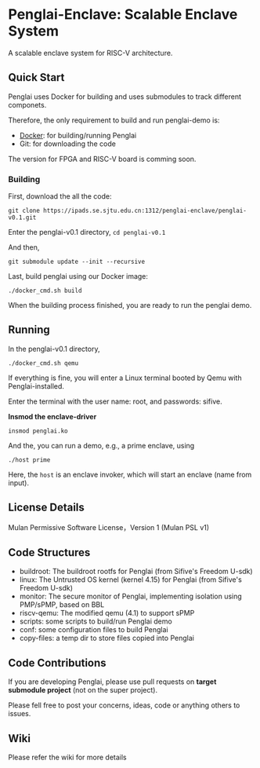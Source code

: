 # Penglai-Enclave: Scalable Enclave System

A scalable enclave system for RISC-V architecture.

## Quick Start

Penglai uses Docker for building and uses submodules to track different componets.

Therefore, the only requirement to build and run penglai-demo is:

- [Docker](https://docs.docker.com): for building/running Penglai
- Git: for downloading the code

The version for FPGA and RISC-V board is comming soon.

### Building

First, download the all the code:

`git clone https://ipads.se.sjtu.edu.cn:1312/penglai-enclave/penglai-v0.1.git` 

Enter the penglai-v0.1 directory, `cd penglai-v0.1` 

And then,

`git submodule update --init --recursive` 

Last, build penglai using our Docker image:

`./docker_cmd.sh build` 

When the building process finished, you are ready to run the penglai demo.

## Running

In the penglai-v0.1 directory,

`./docker_cmd.sh qemu`

If everything is fine, you will enter a Linux terminal booted by Qemu with Penglai-installed.

Enter the terminal with the user name: root, and passwords: sifive.

**Insmod the enclave-driver**

`insmod penglai.ko`

And the, you can run a demo, e.g., a prime enclave, using 

`./host prime`

Here, the  `host` is an enclave invoker, which will start an enclave (name from input).

## License Details

Mulan Permissive Software License，Version 1 (Mulan PSL v1)

## Code Structures
 
- buildroot: The buildroot rootfs for Penglai (from Sifive's Freedom U-sdk)
- linux: The Untrusted OS kernel (kernel 4.15) for Penglai (from Sifive's Freedom U-sdk)
- monitor: The secure monitor of Penglai, implementing isolation using PMP/sPMP, based on BBL
- riscv-qemu: The modified qemu (4.1) to support sPMP
- scripts: some scripts to build/run Penglai demo
- conf: some configuration files to build Penglai
- copy-files: a temp dir to store files copied into Penglai

## Code Contributions

If you are developing Penglai, please use pull requests on **target submodule project** (not on the super project).

Please fell free to post your concerns, ideas, code or anything others to issues.

## Wiki

Please refer the wiki for more details
